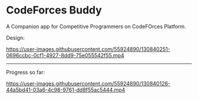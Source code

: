 # CodeForces Buddy

A Companion app for Competitive Programmers on CodeFOrces Platform.

Design:

https://user-images.githubusercontent.com/55924890/130840251-0696ccbc-0cf1-4927-8dd9-75e055542f55.mp4





___
Progress so far:


https://user-images.githubusercontent.com/55924890/130840126-44a5bd41-03a6-4c98-9761-dd8f55ac5444.mp4


